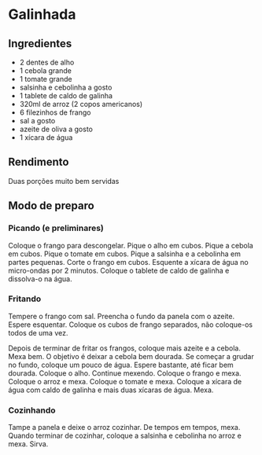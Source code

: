 # Galinhada

## Ingredientes

* 2 dentes de alho
* 1 cebola grande
* 1 tomate grande
* salsinha e cebolinha a gosto
* 1 tablete de caldo de galinha
* 320ml de arroz (2 copos americanos)
* 6 filezinhos de frango
* sal a gosto
* azeite de oliva a gosto
* 1 xícara de água

## Rendimento

Duas porções muito bem servidas

## Modo de preparo

### Picando (e preliminares)

Coloque o frango para descongelar. Pique o alho em cubos. Pique a cebola em cubos. Pique o tomate em cubos. Pique a salsinha e a cebolinha em partes pequenas. Corte o frango em cubos. Esquente a xícara de água no micro-ondas por 2 minutos. Coloque o tablete de caldo de galinha e dissolva-o na água. 

### Fritando

Tempere o frango com sal. Preencha o fundo da panela com o azeite. Espere esquentar. Coloque os cubos de frango separados, não coloque-os todos de uma vez. 

Depois de terminar de fritar os frangos, coloque mais azeite e a cebola. Mexa bem. O objetivo é deixar a cebola bem dourada. Se começar a grudar no fundo, coloque um pouco de água. Espere bastante, até ficar bem dourada. Coloque o alho. Continue mexendo. Coloque o frango e mexa. Coloque o arroz e mexa. Coloque o tomate e mexa. Coloque a xícara de água com caldo de galinha e mais duas xícaras de água. Mexa. 

### Cozinhando

Tampe a panela e deixe o arroz cozinhar. De tempos em tempos, mexa. Quando terminar de cozinhar, coloque a salsinha e cebolinha no arroz e mexa. Sirva.

